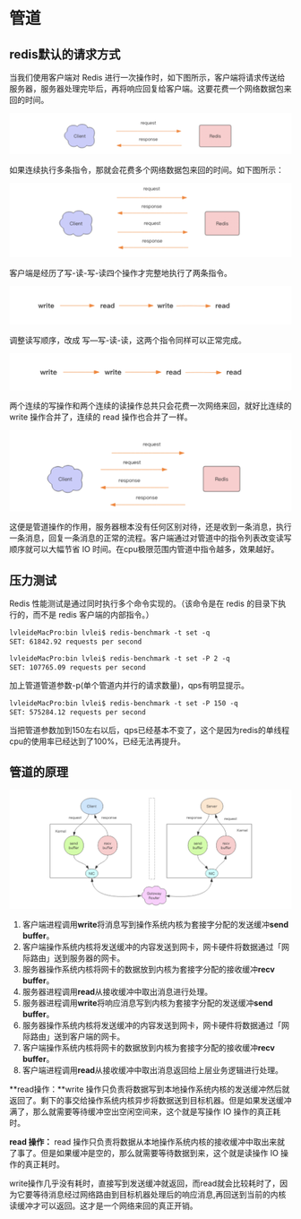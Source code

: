# 管道

## redis默认的请求方式

当我们使用客户端对 Redis 进行一次操作时，如下图所示，客户端将请求传送给服务器，服务器处理完毕后，再将响应回复给客户端。这要花费一个网络数据包来回的时间。 

![](../../.gitbook/assets/image%20%2827%29.png)

如果连续执行多条指令，那就会花费多个网络数据包来回的时间。如下图所示：

 

![](../../.gitbook/assets/image%20%2824%29.png)

客户端是经历了写-读-写-读四个操作才完整地执行了两条指令。 

![](../../.gitbook/assets/image%20%2823%29.png)

调整读写顺序，改成 写—写-读-读，这两个指令同样可以正常完成。 

![](../../.gitbook/assets/image%20%2826%29.png)

两个连续的写操作和两个连续的读操作总共只会花费一次网络来回，就好比连续的 write 操作合并了，连续的 read 操作也合并了一样。 

![](../../.gitbook/assets/image%20%2822%29.png)

这便是管道操作的作用，服务器根本没有任何区别对待，还是收到一条消息，执行一条消息，回复一条消息的正常的流程。客户端通过对管道中的指令列表改变读写顺序就可以大幅节省 IO 时间。在cpu极限范围内管道中指令越多，效果越好。 

## 压力测试

Redis 性能测试是通过同时执行多个命令实现的。（该命令是在 redis 的目录下执行的，而不是 redis 客户端的内部指令。）

```text
lvleideMacPro:bin lvlei$ redis-benchmark -t set -q
SET: 61842.92 requests per second
```

```text
lvleideMacPro:bin lvlei$ redis-benchmark -t set -P 2 -q
SET: 107765.09 requests per second
```

加上管道管道参数-p\(单个管道内并行的请求数量\)，qps有明显提示。

```text
lvleideMacPro:bin lvlei$ redis-benchmark -t set -P 150 -q
SET: 575284.12 requests per second
```

当把管道参数加到150左右以后，qps已经基本不变了，这个是因为redis的单线程cpu的使用率已经达到了100%，已经无法再提升。

## 管道的原理

![&#x5BA2;&#x6237;&#x7AEF;&#x548C;&#x670D;&#x52A1;&#x7AEF;&#x6570;&#x636E;&#x4EA4;&#x4E92;&#x8FC7;&#x7A0B;](../../.gitbook/assets/image%20%2828%29.png)

1. 客户端进程调用**write**将消息写到操作系统内核为套接字分配的发送缓冲**send buffer**。 
2. 客户端操作系统内核将发送缓冲的内容发送到网卡，网卡硬件将数据通过「网际路由」送到服务器的网卡。 
3. 服务器操作系统内核将网卡的数据放到内核为套接字分配的接收缓冲**recv buffer**。 
4. 服务器进程调用**read**从接收缓冲中取出消息进行处理。 
5. 服务器进程调用**write**将响应消息写到内核为套接字分配的发送缓冲**send** **buffer**。 
6. 服务器操作系统内核将发送缓冲的内容发送到网卡，网卡硬件将数据通过「网际路由」送到客户端的网卡。 
7. 客户端操作系统内核将网卡的数据放到内核为套接字分配的接收缓冲**recv** **buffer**。 
8. 客户端进程调用**read**从接收缓冲中取出消息返回给上层业务逻辑进行处理。 

**read操作：**write 操作只负责将数据写到本地操作系统内核的发送缓冲然后就返回了。剩下的事交给操作系统内核异步将数据送到目标机器。但是如果发送缓冲满了，那么就需要等待缓冲空出空闲空间来，这个就是写操作 IO 操作的真正耗时。

**read 操作：** read 操作只负责将数据从本地操作系统内核的接收缓冲中取出来就了事了。但是如果缓冲是空的，那么就需要等待数据到来，这个就是读操作 IO 操作的真正耗时。 

write操作几乎没有耗时，直接写到发送缓冲就返回，而read就会比较耗时了，因为它要等待消息经过网络路由到目标机器处理后的响应消息,再回送到当前的内核读缓冲才可以返回。这才是一个网络来回的真正开销。 

